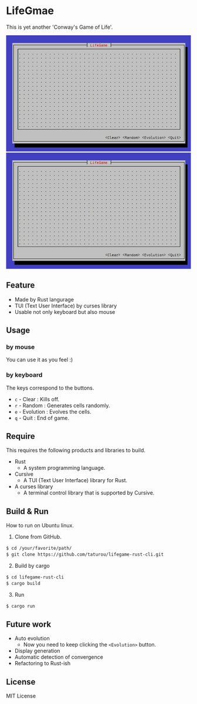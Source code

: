 # LifeGmae

This is yet another 'Conway's Game of Life'.

![random](doc/images/lifegame-anime-random.gif)
![manual](doc/images/lifegame-anime-manual.gif)

## Feature

* Made by Rust langurage
* TUI (Text User Interface) by curses library
* Usable not only keyboard but also mouse

## Usage

### by mouse

You can use it as you feel :)

### by keyboard

The keys correspond to the buttons.

* `c` - Clear : Kills off.
* `r` - Random : Generates cells randomly.
* `e` - Evolution : Evolves the cells.
* `q` - Quit : End of game.

## Require

This requires the following products and libraries to build.

* Rust
    * A system programming language.
* Cursive
    * A TUI (Text User Interface) library for Rust.
* A curses library
    * A terminal control library that is supported by Cursive.

## Build & Run

How to run on Ubuntu linux.

1. Clone from GitHub.

```bash
$ cd /your/favorite/path/
$ git clone https://github.com/taturou/lifegame-rust-cli.git
```

2. Build by cargo

```bash
$ cd lifegame-rust-cli
$ cargo build
```

3. Run

```bash
$ cargo run
```

## Future work

* Auto evolution
    * Now you need to keep clicking the `<Evolution>` button.
* Display generation
* Automatic detection of convergence
* Refactoring to Rust-ish

## License

MIT License


